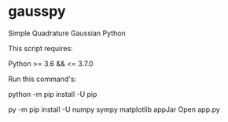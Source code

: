 # gausspy
Simple Quadrature Gaussian Python
<p>This script requires: </p>
<p>Python >= 3.6 && <= 3.7.0</p>
Run this command's:
<p>python -m pip install -U pip</p>
<p>py -m pip install -U numpy sympy matplotlib appJar</b>
Open app.py
